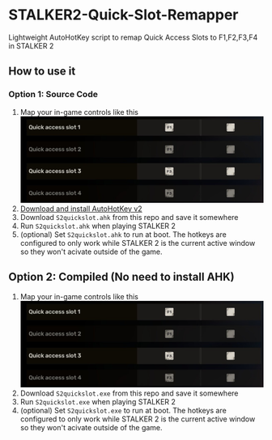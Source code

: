 # STALKER2-Quick-Slot-Remapper
Lightweight AutoHotKey script to remap Quick Access Slots to F1,F2,F3,F4 in STALKER 2


## How to use it
### Option 1: Source Code
1. Map your in-game controls like this
![s](/ControlSettings.jpg)
3. [Download and install AutoHotKey v2](https://www.autohotkey.com/)
4. Download `S2quickslot.ahk` from this repo and save it somewhere
5. Run `S2quickslot.ahk` when playing STALKER 2
6. (optional) Set `S2quickslot.ahk` to run at boot.  The hotkeys are configured to only work while STALKER 2 is the current active window so they won't acivate outside of the game.


## Option 2: Compiled (No need to install AHK)
1. Map your in-game controls like this
![s](/ControlSettings.jpg)
4. Download `S2quickslot.exe` from this repo and save it somewhere
5. Run `S2quickslot.exe` when playing STALKER 2
6. (optional) Set `S2quickslot.exe` to run at boot.  The hotkeys are configured to only work while STALKER 2 is the current active window so they won't acivate outside of the game.
